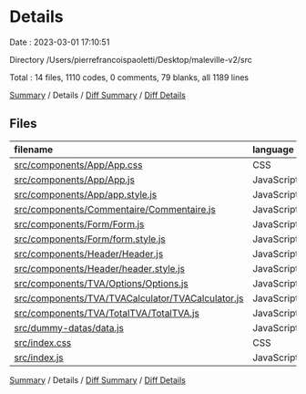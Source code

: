 # Details

Date : 2023-03-01 17:10:51

Directory /Users/pierrefrancoispaoletti/Desktop/maleville-v2/src

Total : 14 files,  1110 codes, 0 comments, 79 blanks, all 1189 lines

[Summary](results.md) / Details / [Diff Summary](diff.md) / [Diff Details](diff-details.md)

## Files
| filename | language | code | comment | blank | total |
| :--- | :--- | ---: | ---: | ---: | ---: |
| [src/components/App/App.css](/src/components/App/App.css) | CSS | 0 | 0 | 1 | 1 |
| [src/components/App/App.js](/src/components/App/App.js) | JavaScript | 246 | 0 | 24 | 270 |
| [src/components/App/app.style.js](/src/components/App/app.style.js) | JavaScript | 49 | 0 | 3 | 52 |
| [src/components/Commentaire/Commentaire.js](/src/components/Commentaire/Commentaire.js) | JavaScript | 20 | 0 | 3 | 23 |
| [src/components/Form/Form.js](/src/components/Form/Form.js) | JavaScript | 167 | 0 | 11 | 178 |
| [src/components/Form/form.style.js](/src/components/Form/form.style.js) | JavaScript | 7 | 0 | 2 | 9 |
| [src/components/Header/Header.js](/src/components/Header/Header.js) | JavaScript | 181 | 0 | 4 | 185 |
| [src/components/Header/header.style.js](/src/components/Header/header.style.js) | JavaScript | 48 | 0 | 7 | 55 |
| [src/components/TVA/Options/Options.js](/src/components/TVA/Options/Options.js) | JavaScript | 34 | 0 | 4 | 38 |
| [src/components/TVA/TVACalculator/TVACalculator.js](/src/components/TVA/TVACalculator/TVACalculator.js) | JavaScript | 76 | 0 | 4 | 80 |
| [src/components/TVA/TotalTVA/TotalTVA.js](/src/components/TVA/TotalTVA/TotalTVA.js) | JavaScript | 81 | 0 | 3 | 84 |
| [src/dummy-datas/data.js](/src/dummy-datas/data.js) | JavaScript | 179 | 0 | 8 | 187 |
| [src/index.css](/src/index.css) | CSS | 16 | 0 | 3 | 19 |
| [src/index.js](/src/index.js) | JavaScript | 6 | 0 | 2 | 8 |

[Summary](results.md) / Details / [Diff Summary](diff.md) / [Diff Details](diff-details.md)